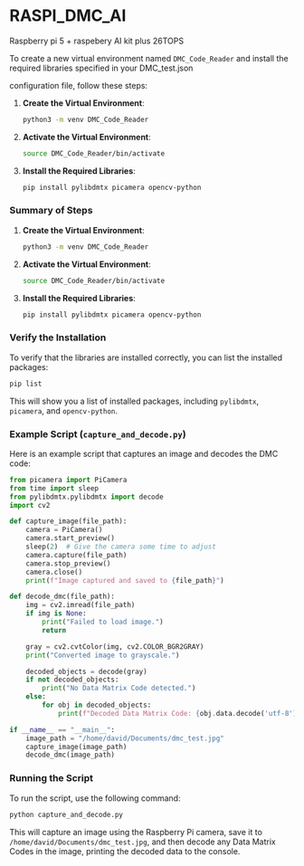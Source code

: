 # RASPI_DMC_AI

Raspberry pi 5 + raspebery AI kit plus 26TOPS 



To create a new virtual environment named `DMC_Code_Reader` and install the required libraries specified in your DMC_test.json

 configuration file, follow these steps:

1. **Create the Virtual Environment**:
    ```bash
    python3 -m venv DMC_Code_Reader
    ```

2. **Activate the Virtual Environment**:
    ```bash
    source DMC_Code_Reader/bin/activate
    ```

3. **Install the Required Libraries**:
    ```bash
    pip install pylibdmtx picamera opencv-python
    ```

### Summary of Steps
1. **Create the Virtual Environment**:
    ```bash
    python3 -m venv DMC_Code_Reader
    ```

2. **Activate the Virtual Environment**:
    ```bash
    source DMC_Code_Reader/bin/activate
    ```

3. **Install the Required Libraries**:
    ```bash
    pip install pylibdmtx picamera opencv-python
    ```

### Verify the Installation
To verify that the libraries are installed correctly, you can list the installed packages:
```bash
pip list
```

This will show you a list of installed packages, including `pylibdmtx`, `picamera`, and `opencv-python`.

### Example Script (`capture_and_decode.py`)
Here is an example script that captures an image and decodes the DMC code:

```python
from picamera import PiCamera
from time import sleep
from pylibdmtx.pylibdmtx import decode
import cv2

def capture_image(file_path):
    camera = PiCamera()
    camera.start_preview()
    sleep(2)  # Give the camera some time to adjust
    camera.capture(file_path)
    camera.stop_preview()
    camera.close()
    print(f"Image captured and saved to {file_path}")

def decode_dmc(file_path):
    img = cv2.imread(file_path)
    if img is None:
        print("Failed to load image.")
        return

    gray = cv2.cvtColor(img, cv2.COLOR_BGR2GRAY)
    print("Converted image to grayscale.")

    decoded_objects = decode(gray)
    if not decoded_objects:
        print("No Data Matrix Code detected.")
    else:
        for obj in decoded_objects:
            print(f"Decoded Data Matrix Code: {obj.data.decode('utf-8')}")

if __name__ == "__main__":
    image_path = "/home/david/Documents/dmc_test.jpg"
    capture_image(image_path)
    decode_dmc(image_path)
```

### Running the Script
To run the script, use the following command:

```bash
python capture_and_decode.py
```

This will capture an image using the Raspberry Pi camera, save it to `/home/david/Documents/dmc_test.jpg`, and then decode any Data Matrix Codes in the image, printing the decoded data to the console.
